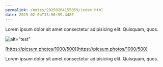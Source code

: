 ```yaml
---
permalink: /notes/20250204155059/index.html
date: 2025-02-04T15:50:59.448Z
---
```


Lorem ipsum dolor sit amet consectetur adipisicing elit. Quisquam, quos.

![alt="test"](https://picsum.photos/1000/500)

[https://picsum.photos/1000/500](https://picsum.photos/1000/500)

Lorem ipsum dolor sit amet consectetur adipisicing elit. Quisquam, quos.
